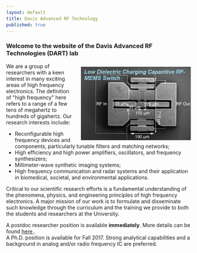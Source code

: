 ```yaml
---
layout: default
title: Davis Advanced RF Technology
published: true
---
```

<!--

<div class="container">
  <br>
  <div id="myCarousel" class="carousel slide" data-ride="carousel">

    <ol class="carousel-indicators">
      <li data-target="#myCarousel" data-slide-to="0" class="active"></li>
      <li data-target="#myCarousel" data-slide-to="1"></li>
      <li data-target="#myCarousel" data-slide-to="2"></li>
      <li data-target="#myCarousel" data-slide-to="3"></li>
    </ol>


    <div class="carousel-inner" role="listbox">

      <div class="item active">
        <img src="img_chania.jpg" alt="Chania" width="460" height="345">
        <div class="carousel-caption">
          <h3>Chania</h3>
          <p>The atmosphere in Chania has a touch of Florence and Venice.</p>
        </div>
      </div>

      <div class="item">
        <img src="img_chania2.jpg" alt="Chania" width="460" height="345">
        <div class="carousel-caption">
          <h3>Chania</h3>
          <p>The atmosphere in Chania has a touch of Florence and Venice.</p>
        </div>
      </div>
    
      <div class="item">
        <img src="img_flower.jpg" alt="Flower" width="460" height="345">
        <div class="carousel-caption">
          <h3>Flowers</h3>
          <p>Beatiful flowers in Kolymbari, Crete.</p>
        </div>
      </div>

      <div class="item">
        <img src="img_flower2.jpg" alt="Flower" width="460" height="345">
        <div class="carousel-caption">
          <h3>Flowers</h3>
          <p>Beatiful flowers in Kolymbari, Crete.</p>
        </div>
      </div>
  
    </div>


    <a class="left carousel-control" href="#myCarousel" role="button" data-slide="prev">
      <span class="glyphicon glyphicon-chevron-left" aria-hidden="true"></span>
      <span class="sr-only">Previous</span>
    </a>
    <a class="right carousel-control" href="#myCarousel" role="button" data-slide="next">
      <span class="glyphicon glyphicon-chevron-right" aria-hidden="true"></span>
      <span class="sr-only">Next</span>
    </a>
  </div>
</div>

-->

### Welcome to the website of the Davis Advanced RF Technologies (DART) lab
<img src="/images/gallery.gif" width="300px" style="float:right; margin-top:10px; margin-left:15px;">

We are a group of researchers with a keen interest in many exciting areas of high frequency electronics. The definition of "high frequency" here refers to a range of a few tens of megahertz to hundreds of gigahertz. Our research interests include:

- Reconfigurable high frequency devices and components, particularly tunable filters and matching networks;
- High efficiency and high power amplifiers, oscillators, and frequency synthesizers;
- Millimeter-wave synthetic imaging systems;
- High frequency communication and radar systems and their application in biomedical, societal, and environmental applications.

Critical to our scientific research efforts is a fundamental understanding of the phenomena, physics, and engineering principles of high frequency electronics. A major mission of our work is to formulate and disseminate such knowledge through the curriculum and the training we provide to both the students and researchers at the University.
<!---
The DART lab is housed in Kemper Hall on the beautiful UC Davis campus. The lab is affiliated with the Davis Millimeter-wave Research Center (DMRC). The DMRC is broadly focused on fostering millimeter wave technology for wireless communications, radar, sensing, and imaging systems.
-->


<div class="alert alert-danger">
    A postdoc researcher position is available <strong>immediately</strong>. More details can be found <a href="postdoc-spar.html"> here </a>.
</div>

<div class="alert alert-info">
    A Ph.D. position is available for Fall 2017. Strong analytical capabilities and a background in analog and/or radio frequency IC are preferred.
</div>
<!---
#### A postdoc researcher position is available for 2016. More details can be found [here](/postdoccm.html). 

We are always looking for motivated students and researchers to join the group. Read [more](/joiningdart.html) if you are interested.
-->

